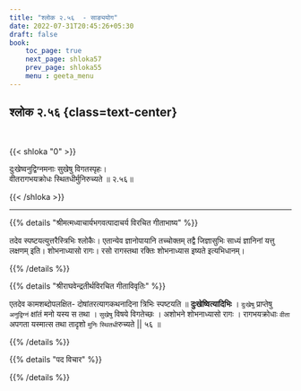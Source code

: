 ```yaml
---
title: "श्लोक २.५६  - साङ्ययोग"
date: 2022-07-31T20:45:26+05:30
draft: false
book:
    toc_page: true
    next_page: shloka57
    prev_page: shloka55
    menu : geeta_menu
---
```




## श्लोक २.५६ {class=text-center}

<br/>

{{< shloka  "0"  >}}

दुःखेष्वनुद्विग्नमनाः सुखेषु विगतस्पृहः।  
वीतरागभयक्रोधः स्थितधीर्मुनिरुच्यते ॥ २.५६॥ 

{{< /shloka >}}

---


{{% details "श्रीमत्मध्वाचार्यभगवत्पादाचर्य विरचित  गीताभाष्य" %}}

तदेव स्पष्टयत्युत्तरैस्त्रिभिः श्लोकैः। 
एतान्येव ज्ञानोपायानि तच्चोक्तम् तद्वै जिज्ञासुभिः साध्यं ज्ञानिनां यत्तु लक्षणम् इति। 
शोभनाध्यासो रागः। 
रसो रागस्तथा रक्तिः शोभनाध्यास इष्यते इत्यभिधानम्।

{{% /details %}}



{{% details "श्रीराघवेन्द्रतीर्थविरचित गीताविवृतिः" %}}

एतदेव कामशब्दोपलक्षित- दोषांतरत्यागकथनादिना त्रिभिः स्पष्टयति
॥ **दुःखेष्वित्यादिभिः** । `दुःखेषु` प्राप्तेषु `अनुद्विग्नं` क्षांतं मनो यस्य स तथा ।
`सुखेषु` विषये विगतेच्छः । अशोभने शोभनाध्यासो रागः । रागभयक्रोधाः
`वीता` अपगता यस्मात्स तथा तादृशो `मुनिः` `स्थितधी`रुच्यते || ५६ ॥


{{% /details %}}



{{% details "पद विचार" %}}


{{% /details %}}
